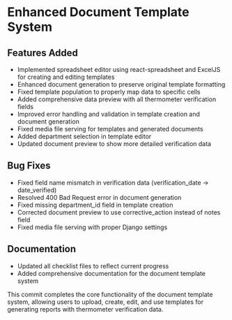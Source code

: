# Enhanced Document Template System

## Features Added
- Implemented spreadsheet editor using react-spreadsheet and ExcelJS for creating and editing templates
- Enhanced document generation to preserve original template formatting
- Fixed template population to properly map data to specific cells
- Added comprehensive data preview with all thermometer verification fields
- Improved error handling and validation in template creation and document generation
- Fixed media file serving for templates and generated documents
- Added department selection in template editor
- Updated document preview to show more detailed verification data

## Bug Fixes
- Fixed field name mismatch in verification data (verification_date → date_verified)
- Resolved 400 Bad Request error in document generation
- Fixed missing department_id field in template creation
- Corrected document preview to use corrective_action instead of notes field
- Fixed media file serving with proper Django settings

## Documentation
- Updated all checklist files to reflect current progress
- Added comprehensive documentation for the document template system

This commit completes the core functionality of the document template system, allowing users to upload, create, edit, and use templates for generating reports with thermometer verification data.
